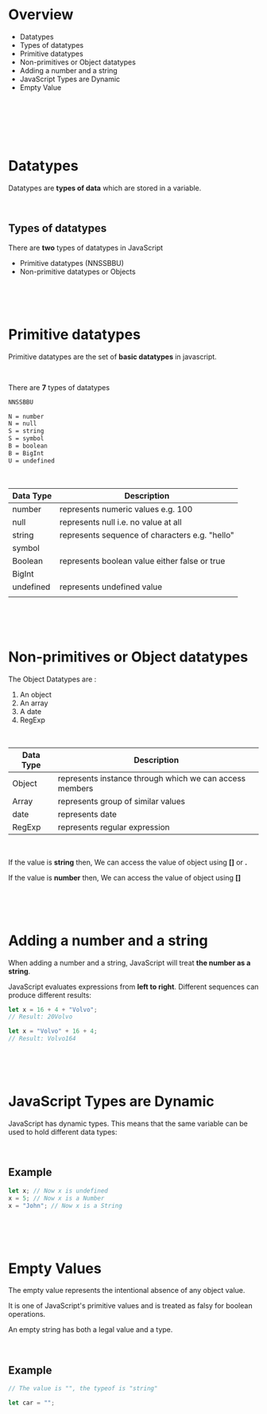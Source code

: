# Overview

- Datatypes
- Types of datatypes
- Primitive datatypes
- Non-primitives or Object datatypes
- Adding a number and a string
- JavaScript Types are Dynamic
- Empty Value

&nbsp;

&nbsp;

&nbsp;

# Datatypes

Datatypes are **types of data** which are stored in a variable.

&nbsp;

## Types of datatypes

There are **two** types of datatypes in JavaScript

- Primitive datatypes (NNSSBBU)
- Non-primitive datatypes or Objects

&nbsp;

&nbsp;

# Primitive datatypes

Primitive datatypes are the set of **basic datatypes** in javascript.

&nbsp;

There are **7** types of datatypes

```md
NNSSBBU

N = number
N = null
S = string
S = symbol
B = boolean
B = BigInt
U = undefined
```

&nbsp;

| Data Type | Description                                    |
| --------- | ---------------------------------------------- |
| number    | represents numeric values e.g. 100             |
| null      | represents null i.e. no value at all           |
| string    | represents sequence of characters e.g. "hello" |
| symbol    |                                                |
| Boolean   | represents boolean value either false or true  |
| BigInt    |                                                |
| undefined | represents undefined value                     |
|||

&nbsp;

&nbsp;

# Non-primitives or Object datatypes

The Object Datatypes are :

1. An object
2. An array
3. A date
4. RegExp

&nbsp;

| Data Type | Description                                             |
| --------- | ------------------------------------------------------- |
| Object    | represents instance through which we can access members |
| Array     | represents group of similar values                      |
| date      | represents date                                         |
| RegExp    | represents regular expression                           |

&nbsp;

If the value is **string** then, We can access the value of object using **[]** or **.**

If the value is **number** then, We can access the value of object using **[]**

&nbsp;

&nbsp;

# Adding a number and a string

When adding a number and a string, JavaScript will treat **the number as a string**.

JavaScript evaluates expressions from **left to right**. Different sequences can produce different results:

```js
let x = 16 + 4 + "Volvo";
// Result: 20Volvo

let x = "Volvo" + 16 + 4;
// Result: Volvo164
```

&nbsp;

&nbsp;

# JavaScript Types are Dynamic

JavaScript has dynamic types. This means that the same variable can be used to hold different data types:

&nbsp;

## Example

```js
let x; // Now x is undefined
x = 5; // Now x is a Number
x = "John"; // Now x is a String
```

&nbsp;

&nbsp;

# Empty Values

The empty value represents the intentional absence of any object value.

It is one of JavaScript's primitive values and is treated as falsy for boolean operations.

An empty string has both a legal value and a type.

&nbsp;

## Example

```js
// The value is "", the typeof is "string"

let car = "";
```

&nbsp;
